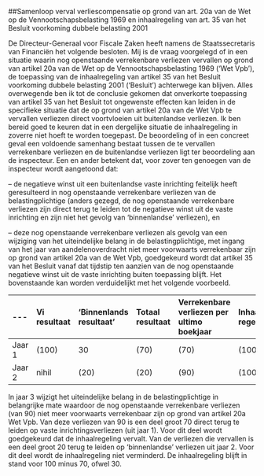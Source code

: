 <meta http-equiv='Content-Type' content='text/html; charset=utf-8' />

##Samenloop verval verliescompensatie op grond van art. 20a van de Wet op de Vennootschapsbelasting 1969 en inhaalregeling van art. 35 van het Besluit voorkoming dubbele belasting 2001

De Directeur-Generaal voor Fiscale Zaken heeft namens de Staatssecretaris van Financiën het volgende besloten.     Mij is de vraag voorgelegd of in een situatie waarin nog openstaande verrekenbare verliezen vervallen op grond van artikel 20a van de Wet op de Vennootschapsbelasting 1969 (‘Wet Vpb’), de toepassing van de inhaalregeling van artikel 35 van het Besluit voorkoming dubbele belasting 2001 (‘Besluit’) achterwege kan blijven. Alles overwegende ben ik tot de conclusie gekomen dat onverkorte toepassing van artikel 35 van het Besluit tot ongewenste effecten kan leiden in de specifieke situatie dat de op grond van artikel 20a van de Wet Vpb te vervallen verliezen direct voortvloeien uit buitenlandse verliezen. Ik ben bereid goed te keuren dat in een dergelijke situatie de inhaalregeling in zoverre niet hoeft te worden toegepast. De beoordeling of in een concreet geval een voldoende samenhang bestaat tussen de te vervallen verrekenbare verliezen en de buitenlandse verliezen ligt ter beoordeling aan de inspecteur. Een en ander betekent dat, voor zover ten genoegen van de inspecteur wordt aangetoond dat: 

– de negatieve winst uit een buitenlandse vaste inrichting feitelijk heeft geresulteerd in nog openstaande verrekenbare verliezen van de belastingplichtige (anders gezegd, de nog openstaande verrekenbare verliezen zijn direct terug te leiden tot de negatieve winst uit de vaste inrichting en zijn niet het gevolg van ‘binnenlandse’ verliezen), en  

– deze nog openstaande verrekenbare verliezen als gevolg van een wijziging van het uiteindelijke belang in de belastingplichtige, met ingang van het jaar van aandelenoverdracht niet meer voorwaarts verrekenbaar zijn op grond van artikel 20a van de Wet Vpb,   goedgekeurd wordt dat artikel 35 van het Besluit vanaf dat tijdstip ten aanzien van de nog openstaande negatieve winst uit de vaste inrichting buiten toepassing blijft. Het bovenstaande kan worden verduidelijkt met het volgende voorbeeld.  

|--- | Vi resultaat  | ‘Binnenlands resultaat’  | Totaal  resultaat  | Verrekenbare verliezen per ultimo boekjaar  | Inhaal-  regeling  |
|:---|:---|:---|:---|:---|:---|
| Jaar 1  | (100)  | 30  | (70)  | (70)  | (100)  |
| Jaar 2  | nihil  | (20)  | (20)  | (90)  | (100)  |

In jaar 3 wijzigt het uiteindelijke belang in de belastingplichtige in belangrijke mate waardoor de nog openstaande verrekenbare verliezen (van 90) niet meer voorwaarts verrekenbaar zijn op grond van artikel 20a Wet Vpb. Van deze verliezen van 90 is een deel groot 70 direct terug te leiden op vaste inrichtingsverliezen (uit jaar 1). Voor dit deel wordt goedgekeurd dat de inhaalregeling vervalt. Van de verliezen die vervallen is een deel groot 20 terug te leiden op ‘binnenlandse’ verliezen uit jaar 2. Voor dit deel wordt de inhaalregeling niet verminderd. De inhaalregeling blijft in stand voor 100 minus 70, ofwel 30.    

